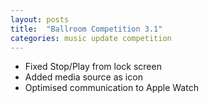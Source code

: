 ```yaml
---
layout: posts
title:  "Ballroom Competition 3.1"
categories: music update competition
---
```


- Fixed Stop/Play from lock screen
- Added media source as icon
- Optimised communication to Apple Watch